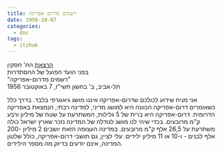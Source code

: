 ```yaml
---
title: רשמים מדרום אפריקה
date: 1956-10-07
categories:
  - doc
tags:
  - itzhak
---
```


[הרצאת](/haskindocs/assets/images/1956-10-07-south-africa.pdf)
הח' חסקין  
בפני הועד הפועל של ההסתדרות  
"רשמים מדרום-אפריקה"  
תל-אביב, ב' בחשון תשי"ז, 7 באוקטובר 1956

אני מניח שידוע לכולכם שדרום-אפריקה איננו מושג גיאוגרפי בלבד.
בדרך כלל כשאומרים דרום-אפריקה הכוונה היא למושג מדיני, למדינה רבתי,
הנמצאת באפריקה הדרומית. דרום-אפריקה היא ברית של 5 גלילות, המשתרעת
על שטח של מיליון ורבע ק"מ מרובעים. בכדי שיהי לנו מושג לגודלה
של המדינה נזכר שארץ ישראל כולה משתרעת על 26,5 אלף ק"מ מרובעים.
במדינה העצומה הזאת יושבים 2 מיליון -200 אלף לבנים - ו-10 או 11
מיליון ילידים. עלי לציין, גם תושבי דרום-אפריקה, כולל שלטון המדינה,
אינם יודעים בדיוק מה מספר הילידים.


